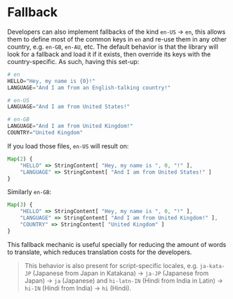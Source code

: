 # Fallback

Developers can also implement fallbacks of the kind `en-US` -> `en`, this allows
them to define most of the common keys in `en` and re-use them in any other
country, e.g. `en-GB`, `en-AU`, etc. The default behavior is that the library
will look for a fallback and load it if it exists, then override its keys with
the country-specific. As such, having this set-up:

```py
# en
HELLO="Hey, my name is {0}!"
LANGUAGE="And I am from an English-talking country!"
```

```py
# en-US
LANGUAGE="And I am from United States!"
```

```py
# en-GB
LANGUAGE="And I am from United Kingdom!"
COUNTRY="United Kingdom"
```

If you load those files, `en-US` will result on:

```javascript
Map(2) {
	"HELLO" => StringContent[ "Hey, my name is ", 0, "!" ],
	"LANGUAGE" => StringContent[ "And I am from United States!" ]
}
```

Similarly `en-GB`:

```javascript
Map(3) {
	"HELLO" => StringContent[ "Hey, my name is ", 0, "!" ],
	"LANGUAGE" => StringContent[ "And I am from United Kingdom!" ],
	"COUNTRY" => StringContent[ "United Kingdom" ]
}
```

This fallback mechanic is useful specially for reducing the amount of words to
translate, which reduces translation costs for the developers.

> This behavior is also present for script-specific locales, e.g. `ja-kata-JP`
(Japanese from Japan in Katakana) -> `ja-JP` (Japanese from Japan) -> `ja`
(Japanese) and `hi-latn-IN` (Hindi from India in Latin) -> `hi-IN` (Hindi from
India) -> `hi` (Hindi).
